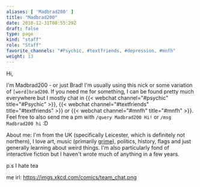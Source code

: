 ```yaml
---
aliases: [ 'Madbrad200' ]
title: "Madbrad200"
date: 2018-12-31T08:55:29Z
draft: false
type: page
kind: "staff"
role: "Staff"
favorite_channels: "#Psychic, #textfriends, #depression, #mnfh"
weight: 13
---
```


Hi,

I'm Madbrad200 - or just Brad! I'm usually using this nick or some variation of `[word]brad200`. If you need me for something, I can be found pretty much everywhere but I mostly chat in {{< webchat channel="#psychic" title="#Psychic" >}}, {{< webchat channel="#textfriends" title="#textfriends" >}} or {{< webchat channel="#mnfh" title="#mnfh" >}}. Feel free to also send me a pm with `/query Madbrad200 Hi!` or `/msg Madbrad200 hi` :D

About me: I'm from the UK (specifically Leicester, which is definitely not northern), I love art, music (primarily [grime](https://en.wikipedia.org/wiki/Grime_\(music_genre\))), politics, history, flags and just generally learning about weird things. I'm also particularly fond of interactive fiction but I haven't wrote much of anything in a few years.

p.s I hate tea

me irl: https://imgs.xkcd.com/comics/team_chat.png
